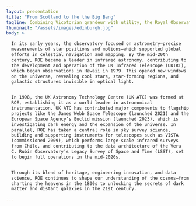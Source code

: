 ```yaml
---
layout: presentation
title: "From Scotland to the the Big Bang"
tagline: Combining Vicotorian grandeur with utility, the Royal Observatory Edinburgh has made major contributions to astronomy, from early star mapping and astrometry in the 19th century to pioneering infrared astronomy through work on the UK Infrared Telescope. 
thumbnail: "/assets/images/edinburgh.jpg"
body: >

  In its early years, the observatory focused on astrometry—precise
  measurements of star positions and motions—which supported global
  efforts in celestial navigation and mapping. By the mid-20th
  century, ROE became a leader in infrared astronomy, contributing to
  the development and operation of the UK Infrared Telescope (UKIRT),
  which began observations in Hawaii in 1979. This opened new windows
  on the universe, revealing cool stars, star-forming regions, and
  galactic structures invisible in optical light.


  In 1998, the UK Astronomy Technology Centre (UK ATC) was formed at
  ROE, establishing it as a world leader in astronomical
  instrumentation. UK ATC has contributed major components to flagship
  projects like the James Webb Space Telescope (launched 2021) and the
  European Space Agency’s Euclid mission (launched 2023), which is
  investigating dark energy and the expansion of the universe. In
  parallel, ROE has taken a central role in sky survey science,
  building and supporting instruments for telescopes such as VISTA
  (commissioned 2009), which performs large-scale infrared surveys
  from Chile, and contributing to the data architecture of the Vera
  C. Rubin Observatory’s Legacy Survey of Space and Time (LSST), set
  to begin full operations in the mid-2020s.


  Through its blend of heritage, engineering innovation, and data
  science, ROE continues to shape our understanding of the cosmos—from
  charting the heavens in the 1800s to unlocking the secrets of dark
  matter and distant galaxies in the 21st century.
  
---
```


